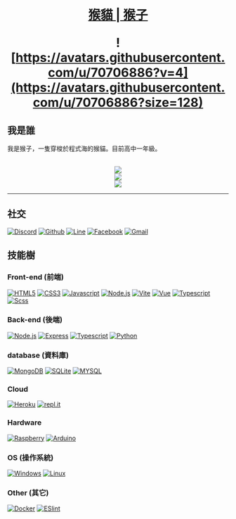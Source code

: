 <h1 align="center">
  <a href="https://github.com/a3510377">猴貓 | 猴子</a>

  <br />

  ![https://avatars.githubusercontent.com/u/70706886?v=4](https://avatars.githubusercontent.com/u/70706886?size=128)
</h1>

## 我是誰

我是猴子，一隻穿梭於程式海的猴貓。目前高中一年級。

<p align="center">
  <br />
  <img src="https://github-readme-stats.vercel.app/api?username=a3510377&show_icons=true&theme=radical" />
  <br/>
  <img src="https://github-readme-stats.vercel.app/api/top-langs/?username=a3510377&layout=compact&theme=radical&locale=cn" />
  <br />
  <img src="https://github-readme-stats.vercel.app/api/top-langs/?username=a3510377&langs_count=8&theme=radical&locale=cn" />
  <br />
</p>
<hr>

<!-- icons https://github.com/Envoy-VC/awesome-badges -->

## 社交

[![Discord](https://img.shields.io/badge/Discord-7289DA?style=for-the-badge&logo=discord&logoColor=white)](/)
[![Github](https://img.shields.io/badge/GitHub-100000?style=for-the-badge&logo=github&logoColor=white)](/)
[![Line](https://img.shields.io/badge/Line-00C300?style=for-the-badge&logo=line&logoColor=white)](/)
[![Facebook](https://img.shields.io/badge/Facebook-1877F2?style=for-the-badge&logo=facebook&logoColor=white)](/)
[![Gmail](https://img.shields.io/badge/Gmail-D14836?style=for-the-badge&logo=gmail&logoColor=white)](/)

## 技能樹

### Front-end (前端)

[![HTML5](https://img.shields.io/badge/HTML5-E34F26?style=for-the-badge&logo=html5&logoColor=white)](/)
[![CSS3](https://img.shields.io/badge/CSS3-1572B6?style=for-the-badge&logo=css3&logoColor=white)](/)
[![Javascript](https://img.shields.io/badge/JavaScript-323330?style=for-the-badge&logo=javascript&logoColor=F7DF1E)](/)
[![Node.js](https://img.shields.io/badge/Node.js-43853D?style=for-the-badge&logo=node.js&logoColor=white)](/)
[![Vite](https://img.shields.io/badge/vite-%23646CFF.svg?style=for-the-badge&logo=vite&logoColor=white)](/)
[![Vue](https://img.shields.io/badge/Vue.js-35495E?style=for-the-badge&logo=vuedotjs&logoColor=4FC08D)](/)
[![Typescript](https://img.shields.io/badge/TypeScript-007ACC?style=for-the-badge&logo=typescript&logoColor=white)](/)
[![Scss](https://img.shields.io/badge/Sass-CC6699?style=for-the-badge&logo=sass&logoColor=white)](/)

### Back-end (後端)

[![Node.js](https://img.shields.io/badge/Node.js-43853D?style=for-the-badge&logo=node.js&logoColor=white)](/)
[![Express](https://img.shields.io/badge/Express.js-000000?style=for-the-badge&logo=express&logoColor=white)](/)
[![Typescript](https://img.shields.io/badge/TypeScript-007ACC?style=for-the-badge&logo=typescript&logoColor=white)](/)
[![Python](https://img.shields.io/badge/Python-3776AB?style=for-the-badge&logo=python&logoColor=white)](/)

### database (資料庫)

[![MongoDB](https://img.shields.io/badge/MongoDB-4EA94B?style=for-the-badge&logo=mongodb&logoColor=white)](/)
[![SQLite](https://img.shields.io/badge/SQLite-07405E?style=for-the-badge&logo=sqlite&logoColor=white)](/)
[![MYSQL](https://img.shields.io/badge/MySQL-00000F?style=for-the-badge&logo=mysql&logoColor=white)](/)

### Cloud

[![Heroku](https://img.shields.io/badge/Heroku-430098?style=for-the-badge&logo=heroku&logoColor=white)](/)
[![repl.it](https://img.shields.io/badge/replit-667881?style=for-the-badge&logo=replit&logoColor=white)](/)

### Hardware

[![Raspberry](https://img.shields.io/badge/Raspberry%20Pi-A22846?style=for-the-badge&logo=Raspberry%20Pi&logoColor=white)](/)
[![Arduino](https://img.shields.io/badge/Arduino-00979D?style=for-the-badge&logo=Arduino&logoColor=white)](/)

### OS (操作系統)

[![Windows](https://img.shields.io/badge/Windows-0078D6?style=for-the-badge&logo=windows&logoColor=white)](/)
[![Linux](https://img.shields.io/badge/Linux-FCC624?style=for-the-badge&logo=linux&logoColor=black)](/)

### Other (其它)

[![Docker](https://img.shields.io/badge/docker-%230db7ed.svg?style=for-the-badge&logo=docker&logoColor=white)](/)
[![ESlint](https://img.shields.io/badge/ESLint-4B3263?style=for-the-badge&logo=eslint&logoColor=white)](/)
